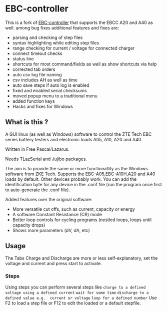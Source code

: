 # EBC-controller
This is a fork of [EBC-controller](https://github.com/JOGAsoft/EBC-controller) that supports the EBCC A20 and A40 as well.
among bug fixes additional features and fixes are:
- parsing and checking of step files
- syntax highlighting while editing step files
- range checking for current / voltage for connected charger
- connect timeout checks
- status line
- shortcuts for most command/fields as well as show shortcuts via help
- corrected tab orders
- auto csv log file naming
- csv includes AH as well as time
- auto save steps if auto log is enabled
- fixed and enabled serial checksums
- moved popup menu to a traditional menu
- added function keys
- Hacks and fixes for Windows
## What is this ?
A GUI linux (as well as Windows) software to control the ZTE Tech EBC series
battery testers and electronic loads A05, A10, A20 and A40.

Written in Free Pascal/Lazarus.

Needs TLazSerial and Jujibo packages.

The aim is to provide the same or more functionallity as the Windows software
from ZKE Tech. Supports the EBC-A05,EBC-A10H,A20 and A40 loads by default.
Other devices probably work. You can add the identification byte for
any device in the .conf file (run the program once first to auto-generate
the .conf file).

Added features over the original software:
* More versatile cut offs, such as current, capacity or energy
* A software Constant Resistance (CR) mode
* Better loop controls for cycling programs
   (nestled loops, loops until capacity drops)
* Shows more parameters (dV, dA, etc)

## Usage
The Tabs Charge and Discharge are more or less self-explanatory, set the voltage and current and press start to activate.
### Steps
Using steps you can perform several steps like
`charge to a defined voltage using a defined current`
`wait for some time`
`discharge to a defined value e.g.  current or voltage`
`loop for a defined number`
Use F2 to load a step file or F12 to edit the loaded or a default stepfile.


